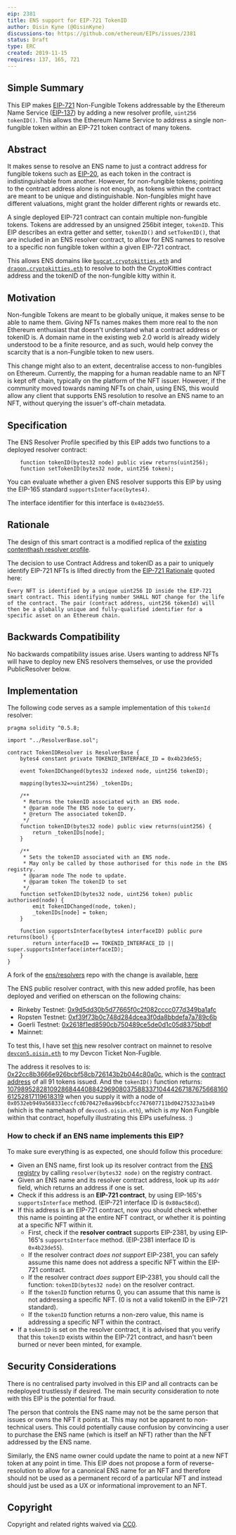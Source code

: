 ```yaml
---
eip: 2381
title: ENS support for EIP-721 TokenID
author: Oisin Kyne (@OisinKyne)
discussions-to: https://github.com/ethereum/EIPs/issues/2381
status: Draft
type: ERC
created: 2019-11-15
requires: 137, 165, 721
---
```


## Simple Summary

This EIP makes [EIP-721](https://eips.ethereum.org/EIPS/eip-721) Non-Fungible Tokens addressable by the Ethereum Name Service ([EIP-137](https://eips.ethereum.org/EIPS/eip-137)) by adding a new resolver profile, `uint256 tokenID()`. This allows the Ethereum Name Service to address a single non-fungible token within an EIP-721 token contract of many tokens.

## Abstract

It makes sense to resolve an ENS name to just a contract address for fungible tokens such as [EIP-20](https://eips.ethereum.org/EIPS/eip-20), as each token in the contract is indistinguishable from another. However, for non-fungible tokens; pointing to the contract address alone is not enough, as tokens within the contract are meant to be unique and distinguishable. Non-fungibles might have different valuations, might grant the holder different rights or rewards etc.

A single deployed EIP-721 contract can contain multiple non-fungible tokens. Tokens are addressed by an unsigned 256bit integer, `tokenID`. This EIP describes an extra getter and setter, `tokenID()` and `setTokenID()`, that are included in an ENS resolver contract, to allow for ENS names to resolve to a specific non fungible token within a given EIP-721 contract.

This allows ENS domains like [`bugcat.cryptokitties.eth`](https://www.cryptokitties.co/kitty/101) and [`dragon.cryptokitties.eth`](https://www.cryptokitties.co/kitty/896775) to resolve to both the CryptoKitties contract address and the tokenID of the non-fungible kitty within it.

## Motivation

Non-fungible Tokens are meant to be globally unique, it makes sense to be able to name them. Giving NFTs names makes them more real to the non Ethereum enthusiast that doesn't understand what a contract address or tokenID is. A domain name in the existing web 2.0 world is already widely understood to be a finite resource, and as such, would help convey the scarcity that is a non-Fungible token to new users.

This change might also to an extent, decentralise access to non-fungibles on Ethereum. Currently, the mapping for a human readable name to an NFT is kept off chain, typically on the platform of the NFT issuer. However, if the community moved towards naming NFTs on chain, using ENS, this would allow any client that supports ENS resolution to resolve an ENS name to an NFT, without querying the issuer's off-chain metadata.

## Specification

The ENS Resolver Profile specified by this EIP adds two functions to a deployed resolver contract:

```
    function tokenID(bytes32 node) public view returns(uint256);
    function setTokenID(bytes32 node, uint256 token);
```

You can evaluate whether a given ENS resolver supports this EIP by using the EIP-165 standard `supportsInterface(bytes4)`.

The interface identifier for this interface is `0x4b23de55`.

## Rationale

The design of this smart contract is a modified replica of the [existing contenthash resolver profile](https://github.com/ensdomains/resolvers/blob/master/contracts/profiles/ContentHashResolver.sol).

The decision to use Contract Address and tokenID as a pair to uniquely identify EIP-721 NFTs is lifted directly from the [EIP-721 Rationale](https://github.com/ethereum/EIPs/blob/master/EIPS/eip-721.md#rationale) quoted here:

    Every NFT is identified by a unique uint256 ID inside the EIP-721 smart contract. This identifying number SHALL NOT change for the life of the contract. The pair (contract address, uint256 tokenId) will then be a globally unique and fully-qualified identifier for a specific asset on an Ethereum chain.

## Backwards Compatibility

No backwards compatibility issues arise. Users wanting to address NFTs will have to deploy new ENS resolvers themselves, or use the provided PublicResolver below.

## Implementation

The following code serves as a sample implementation of this `tokenId` resolver:

```solidity
pragma solidity ^0.5.8;

import "../ResolverBase.sol";

contract TokenIDResolver is ResolverBase {
    bytes4 constant private TOKENID_INTERFACE_ID = 0x4b23de55;

    event TokenIDChanged(bytes32 indexed node, uint256 tokenID);

    mapping(bytes32=>uint256) _tokenIDs;

    /**
     * Returns the tokenID associated with an ENS node.
     * @param node The ENS node to query.
     * @return The associated tokenID.
     */
    function tokenID(bytes32 node) public view returns(uint256) {
        return _tokenIDs[node];
    }

    /**
     * Sets the tokenID associated with an ENS node.
     * May only be called by those authorised for this node in the ENS registry.
     * @param node The node to update.
     * @param token The tokenID to set
     */
    function setTokenID(bytes32 node, uint256 token) public authorised(node) {
        emit TokenIDChanged(node, token);
        _tokenIDs[node] = token;
    }

    function supportsInterface(bytes4 interfaceID) public pure returns(bool) {
        return interfaceID == TOKENID_INTERFACE_ID || super.supportsInterface(interfaceID);
    }
}
```

A fork of the [ens/resolvers](https://github.com/ensdomains/resolvers) repo with the change is available, [here](https://github.com/OisinKyne/resolvers/blob/master/contracts/profiles/TokenIDResolver.sol)

The ENS public resolver contract, with this new added profile, has been deployed and verified on etherscan on the following chains:

- Rinkeby Testnet: [0x9d5dd30b5d77665f0c2f082cccc077d349ba1afc](https://rinkeby.etherscan.io/address/0x9d5dd30b5d77665f0c2f082cccc077d349ba1afc)
- Ropsten Testnet: [0xf39f73b0c748d284dcea3f0da8bbdefa7a789c6b](https://ropsten.etherscan.io/address/0xf39f73b0c748d284dcea3f0da8bbdefa7a789c6b)
- Goerli Testnet: [0x2618f1ed8590cb750489ce5de0d1c05d8375bbdf](https://goerli.etherscan.io/address/0x2618f1ed8590cb750489ce5de0d1c05d8375bbdf)
- Mainnet: <!-- Will redeploy shortly, needs to be pointed at the migrated ENS registry. [0x888aB947Cb7135DC25D4936E9a49b4e2bcDEa467](https://etherscan.io/address/0x888ab947cb7135dc25d4936e9a49b4e2bcdea467)-->

To test this, I have set [this](https://etherscan.io/address/0x888ab947cb7135dc25d4936e9a49b4e2bcdea467) new resolver contract on mainnet to resolve [`devcon5.oisin.eth`](https://etherscan.io/enslookup?q=devcon5.oisin.eth) to my Devcon Ticket Non-Fugible.

The address it resolves to is:
[0x22cc8b3666e926bcbf58cb726143b2b044c80a0c](https://etherscan.io/token/0x22cc8b3666e926bcbf58cb726143b2b044c80a0c), which is the [contract address](https://etherscan.io/token/0x22cc8b3666e926bcbf58cb726143b2b044c80a0c) of all 91 tokens issued.
And the `tokenID()` function returns:
[10798952828109286844408842969080375883371044426718767566816061252817119618319](https://etherscan.io/token/0x22cc8b3666e926bcbf58cb726143b2b044c80a0c?a=10798952828109286844408842969080375883371044426718767566816061252817119618319) when you supply it with a node of `0x0532eb949a568331eccfc0b70427e8aa96bcbfcc747607711bd04275323a1b49` (which is the namehash of `devcon5.oisin.eth`), which is _my_ Non Fungible within that contract, hopefully illustrating this EIPs usefulness. :)

### How to check if an ENS name implements this EIP?

To make sure everything is as expected, one should follow this procedure:

- Given an ENS name, first look up its resolver contract from the [ENS registry](https://docs.ens.domains/contract-api-reference/ens) by calling `resolver(bytes32 node)` on the registry contract.
- Given an ENS name and its resolver contract address, look up its `addr` field, which returns an address if one is set.
- Check if this address is an **EIP-721 contract**, by using EIP-165's `supportsInterface` method. (EIP-721 interface ID is `0x80ac58cd`).
- If this address is an EIP-721 contract, now you should check whether this name is pointing at the entire NFT contract, or whether it is pointing at a specific NFT within it. 
    - First, check if the **resolver contract** supports EIP-2381, by using EIP-165's `supportsInterface` method. (EIP-2381 interface ID is `0x4b23de55`).
    - If the resolver contract *does not support* EIP-2381, you can safely assume this name does not address a specific NFT within the EIP-721 contract.
    - If the resolver contract *does support* EIP-2381, you should call the function: `tokenID(bytes32 node)` on the resolver contract.
    - If the `tokenID` function returns 0, you can assume that this name is not addressing a specific NFT. (0 is not a valid tokenID in the EIP-721 standard).
    - If the `tokenID` function returns a non-zero value, this name is addressing a specific NFT within the contract.
- If a `tokenID` is set on the resolver contract, it is advised that you verify that this `tokenID` exists within the EIP-721 contract, and hasn't been burned or never been minted, for example. 


## Security Considerations

There is no centralised party involved in this EIP and all contracts can be redeployed trustlessly if desired. The main security consideration to note with this EIP is the potential for fraud. 

The person that controls the ENS name may not be the same person that issues or owns the NFT it points at. This may not be apparent to non-technical users. This could potentially cause confusion by convincing a user to purchase the ENS name (which is itself an NFT) rather than the NFT addressed by the ENS name. 

Similarly, the ENS name owner could update the name to point at a new NFT token at any point in time. This EIP does not propose a form of reverse-resolution to allow for a canonical ENS name for an NFT and therefore should not be used as a permanent record of a particular NFT and instead should just be used as a UX or informational improvement to an NFT. 


## Copyright

Copyright and related rights waived via [CC0](https://creativecommons.org/publicdomain/zero/1.0/).
